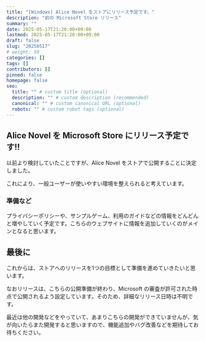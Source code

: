 ```yaml
---
title: "[Windows] Alice Novel をストアにリリース予定です。"
description: "初の Microsoft Store リリース"
summary: ""
date: 2025-05-17T21:20:00+09:00
lastmod: 2025-05-17T21:20:00+09:00
draft: false
slug: "20250517"
# weight: 50
categories: []
tags: []
contributors: []
pinned: false
homepage: false
seo:
  title: "" # custom title (optional)
  description: "" # custom description (recommended)
  canonical: "" # custom canonical URL (optional)
  robots: "" # custom robot tags (optional)
---
```


## Alice Novel を Microsoft Store にリリース予定です!!

以前より検討していたことですが、Alice Novel をストアで公開することに決定しました。

これにより、一般ユーザーが使いやすい環境を整えられると考えています。

### 準備など

プライバシーポリシーや、サンプルゲーム、利用のガイドなどの情報をどんどんと増やしていく予定です。こちらのウェブサイトに情報を追加していくのがメインとなると思います。

## 最後に

これからは、ストアへのリリースを1つの目標として準備を進めていきたいと思います。

なおリリースは、こちらの公開準備が終わり、Microsoft の審査が許可された時点で公開されるよう設定しています。そのため、詳細なリリース日時は不明です。

最近は他の開発などをやっていて、あまりこちらの開発ができていませんが、気が向いたらまた開発すると思いますので、機能追加やバグ改善などを期待してお待ちください。
